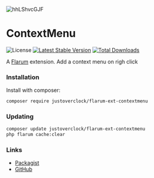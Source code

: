 ![hhLShvcGJF](https://user-images.githubusercontent.com/79002016/118635975-79d6c480-b7d4-11eb-894c-c46bdf80459d.gif)
# ContextMenu

![License](https://img.shields.io/badge/license-MIT-blue.svg) [![Latest Stable Version](https://img.shields.io/packagist/v/justoverclock/flarum-ext-contextmenu.svg)](https://packagist.org/packages/justoverclock/flarum-ext-contextmenu) [![Total Downloads](https://img.shields.io/packagist/dt/justoverclock/flarum-ext-contextmenu.svg)](https://packagist.org/packages/justoverclock/flarum-ext-contextmenu)

A [Flarum](http://flarum.org) extension. Add a context menu on righ click

### Installation

Install with composer:

```sh
composer require justoverclock/flarum-ext-contextmenu
```

### Updating

```sh
composer update justoverclock/flarum-ext-contextmenu
php flarum cache:clear
```

### Links

- [Packagist](https://packagist.org/packages/justoverclock/flarum-ext-contextmenu)
- [GitHub](https://github.com/justoverclockl/flarum-ext-contextmenu)

